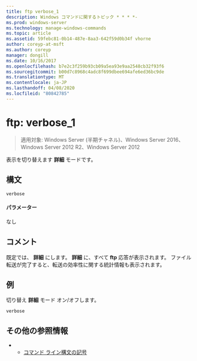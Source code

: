 ```yaml
---
title: ftp verbose_1
description: Windows コマンドに関するトピック * * * *-
ms.prod: windows-server
ms.technology: manage-windows-commands
ms.topic: article
ms.assetid: 59febc81-0b14-487e-8aa3-642f59d0b34f vhorne
author: coreyp-at-msft
ms.author: coreyp
manager: dongill
ms.date: 10/16/2017
ms.openlocfilehash: b7e2c3f259b93cb09a5ea93e9aa2548cb32f93f6
ms.sourcegitcommit: b00d7c8968c4adc8f699dbee694afe6ed36bc9de
ms.translationtype: MT
ms.contentlocale: ja-JP
ms.lasthandoff: 04/08/2020
ms.locfileid: "80842785"
---
```

# <a name="ftp-verbose_1"></a>ftp: verbose_1

>適用対象: Windows Server (半期チャネル)、Windows Server 2016、Windows Server 2012 R2、Windows Server 2012

表示を切り替えます **詳細** モードです。   
## <a name="syntax"></a>構文  
```  
verbose  
```  
#### <a name="parameters"></a>パラメーター  
なし  
## <a name="remarks"></a>コメント  
既定では、 **詳細** にします。  **詳細** に、すべて **ftp** 応答が表示されます。  ファイル転送が完了すると、転送の効率性に関する統計情報も表示されます。  
## <a name="examples"></a><a name=BKMK_Examples></a>例  
切り替え **詳細** モード オン/オフします。  
```  
verbose  
```  
## <a name="additional-references"></a>その他の参照情報  
-   - [コマンド ライン構文の記号](command-line-syntax-key.md)  

